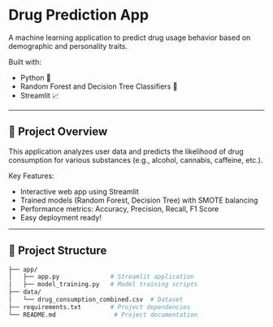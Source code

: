 # Drug Prediction App

A machine learning application to predict drug usage behavior based on demographic and personality traits.

Built with:
- Python 🐍
- Random Forest and Decision Tree Classifiers 🌳
- Streamlit 📈

---

## 🚀 Project Overview

This application analyzes user data and predicts the likelihood of drug consumption for various substances (e.g., alcohol, cannabis, caffeine, etc.).

Key Features:
- Interactive web app using Streamlit
- Trained models (Random Forest, Decision Tree) with SMOTE balancing
- Performance metrics: Accuracy, Precision, Recall, F1 Score
- Easy deployment ready!

---

## 📁 Project Structure

```bash
├── app/
│   ├── app.py              # Streamlit application
│   ├── model_training.py   # Model training scripts
├── data/
│   └── drug_consumption_combined.csv  # Dataset
├── requirements.txt        # Project dependencies
└── README.md                # Project documentation
